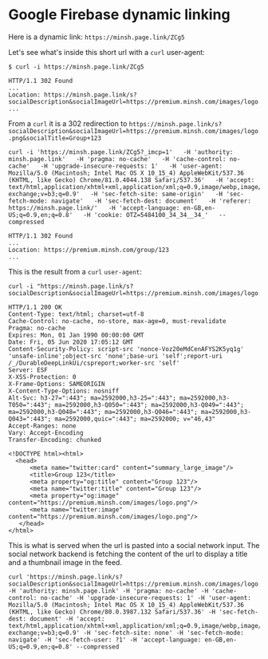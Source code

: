 # Google Firebase dynamic linking

Here is a dynamic link: `https://minsh.page.link/ZCg5`


Let's see what's inside this short url with a `curl` user-agent:
```
$ curl -i https://minsh.page.link/ZCg5

HTTP/1.1 302 Found
...
Location: https://minsh.page.link/s?socialDescription&socialImageUrl=https://premium.minsh.com/images/logo.png&socialTitle=Group+123
...
```
From a `curl` it is a 302 redirection to `https://minsh.page.link/s?socialDescription&socialImageUrl=https://premium.minsh.com/images/logo.png&socialTitle=Group+123`


```
curl -i 'https://minsh.page.link/ZCg5?_imcp=1'   -H 'authority: minsh.page.link'   -H 'pragma: no-cache'   -H 'cache-control: no-cache'   -H 'upgrade-insecure-requests: 1'   -H 'user-agent: Mozilla/5.0 (Macintosh; Intel Mac OS X 10_15_4) AppleWebKit/537.36 (KHTML, like Gecko) Chrome/81.0.4044.138 Safari/537.36'   -H 'accept: text/html,application/xhtml+xml,application/xml;q=0.9,image/webp,image/apng,*/*;q=0.8,application/signed-exchange;v=b3;q=0.9'   -H 'sec-fetch-site: same-origin'   -H 'sec-fetch-mode: navigate'   -H 'sec-fetch-dest: document'   -H 'referer: https://minsh.page.link/'   -H 'accept-language: en-GB,en-US;q=0.9,en;q=0.8'   -H 'cookie: OTZ=5484100_34_34__34_'   --compressed

HTTP/1.1 302 Found
...
Location: https://premium.minsh.com/group/123
...
```



This is the result from a `curl` `user-agent`:
```
curl -i "https://minsh.page.link/s?socialDescription&socialImageUrl=https://premium.minsh.com/images/logo.png&socialTitle=Group+123"

HTTP/1.1 200 OK
Content-Type: text/html; charset=utf-8
Cache-Control: no-cache, no-store, max-age=0, must-revalidate
Pragma: no-cache
Expires: Mon, 01 Jan 1990 00:00:00 GMT
Date: Fri, 05 Jun 2020 17:05:12 GMT
Content-Security-Policy: script-src 'nonce-Voz20eMdCenAFYS2K5yq1g' 'unsafe-inline';object-src 'none';base-uri 'self';report-uri /_/DurableDeepLinkUi/cspreport;worker-src 'self'
Server: ESF
X-XSS-Protection: 0
X-Frame-Options: SAMEORIGIN
X-Content-Type-Options: nosniff
Alt-Svc: h3-27=":443"; ma=2592000,h3-25=":443"; ma=2592000,h3-T050=":443"; ma=2592000,h3-Q050=":443"; ma=2592000,h3-Q049=":443"; ma=2592000,h3-Q048=":443"; ma=2592000,h3-Q046=":443"; ma=2592000,h3-Q043=":443"; ma=2592000,quic=":443"; ma=2592000; v="46,43"
Accept-Ranges: none
Vary: Accept-Encoding
Transfer-Encoding: chunked

<!DOCTYPE html><html>
  <head>
      <meta name="twitter:card" content="summary_large_image"/>
      <title>Group 123</title>
      <meta property="og:title" content="Group 123"/>
      <meta name="twitter:title" content="Group 123"/>
      <meta property="og:image" content="https://premium.minsh.com/images/logo.png"/>
      <meta name="twitter:image" content="https://premium.minsh.com/images/logo.png"/>
   </head>
</html>
```
This is what is served when the url is pasted into a social network input.
The social network backend is fetching the content of the url to display a title and a thumbnail image in the feed.

```
curl 'https://minsh.page.link/s?socialDescription&socialImageUrl=https://premium.minsh.com/images/logo.png&socialTitle=Group+123' -H 'authority: minsh.page.link' -H 'pragma: no-cache' -H 'cache-control: no-cache' -H 'upgrade-insecure-requests: 1' -H 'user-agent: Mozilla/5.0 (Macintosh; Intel Mac OS X 10_15_4) AppleWebKit/537.36 (KHTML, like Gecko) Chrome/80.0.3987.132 Safari/537.36' -H 'sec-fetch-dest: document' -H 'accept: text/html,application/xhtml+xml,application/xml;q=0.9,image/webp,image/apng,*/*;q=0.8,application/signed-exchange;v=b3;q=0.9' -H 'sec-fetch-site: none' -H 'sec-fetch-mode: navigate' -H 'sec-fetch-user: ?1' -H 'accept-language: en-GB,en-US;q=0.9,en;q=0.8' --compressed

```
